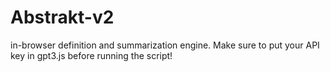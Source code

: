# Abstrakt-v2
in-browser definition and summarization engine. Make sure to put your API key in gpt3.js before running the script!
